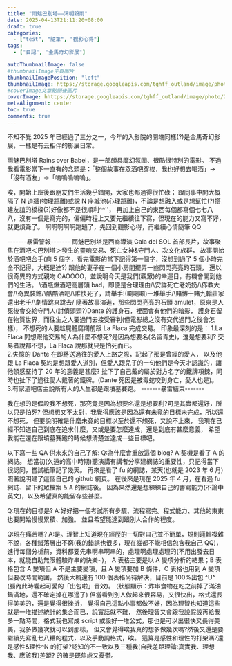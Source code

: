 ```yaml
---
title: "雨魅巴別塔——清明穀雨"
date: 2025-04-13T21:11:20+08:00
draft: true
categories:
  - ["test", "隨筆", "觀影心得"]
tags:
  - ["日記", "金馬奇幻影展"]

autoThumbnailImage: false
#thumbnailImage主頁圖片
thumbnailImagePosition: "left"
thumbnailImage: https://storage.googleapis.com/tghff_outland/image/photo/2025/GHFF/huge/photo_eafc3bc4899074240af364178a2b23b4.jpeg
#coverImage文章點開後圖片
coverImage: hhttps://storage.googleapis.com/tghff_outland/image/photo/2025/GHFF/huge/photo_eafc3bc4899074240af364178a2b23b4.jpeg
metaAlignment: center
toc: true
comments: true
---
```


不知不覺 2025 年已經過了三分之一，今年的入影院的開端同樣(?)是金馬奇幻影展，一樣是有云相伴的影展日常。

雨魅巴別塔 Rains over Babel，是一部頗具魔幻氛圍、很酷很特別的電影。
不過我看電影當下一直有的念頭是：「整個故事在眾酒吧穿梭，我也好想去喝酒」->「沒有酒友」->「嗚嗚嗚嗚嗚」。

唉，開始上班後跟朋友們生活幾乎錯開，大家也都過得很忙碌；
跟同事中間大概隔了 N 道牆(物理距離)或說 N 座城池(心理距離)，不論是想融入或是想幫忙(?)搭建友誼的橋樑(?)好像都不是很順利^^''，
再加上自己的東西每個都寫個七七八八，沒有一個是寫完的，偏偏時程上又要先繼續往下寫，但現在的能力又寫不好，就更煩躁了。
啊啊啊啊啊跑題了，先回到觀影心得，再繼續心情隨筆 QQ

-------暴雷警報-------
雨魅巴別塔是西裔導演 Gala del SOL 首部長片，故事聚焦在酒吧＜巴別塔＞發生的靈魂交易、死亡女神&守門人、次文化族群，
故事開始於酒吧吧台手(痾 5 個字，看完電影的當下記得第一個字，沒想到過了 5 個小時完全不記得，大概是迪?)
跟他的妻子在一個小房間擺弄一些閃閃亮亮的石頭，
還以很奇異的方式親吻 OAOOOO，並說明今天是我們(觀眾)的幸運日，有機會開到他們的生活。
\酒瓶爆酒吧高層頭 bad，即便是合理理由/\安詳死亡老奶奶/\佈教大會/\奇異裝飾/\酷酷酒吧/\誰快死了，請舉手!(唰唰唰)一堆舉手/\賭博十賭九輸莊家還出老千/\劇情跳來跳去/
隨著故事演進，那些閃閃亮亮的石頭 amulet，原來是人死後會交給守門人(討債頭頭?)Dante 的護身石，裡面會有他們的暗影，
護身石留在物質世界，而往生之人要過門去接受審判(但電影總之沒有交代過門之後會怎樣)，
不想死的人要趁屍體腐爛前跟 La Flaca 完成交易。
印象最深刻的是：
1.La Flaca 問想跟他交易的人為什麼不想死?是因為想要名(名留青史)，還是想要利?
交易者說都不想，La Flaca 說那就只是怕死而已。  
2.失憶的 Dante 在即將送過往的愛人上路之際，記起了那是曾經的愛人，
以及他跟 La Flaca 契約是想跟愛人道別，但愛人跟兒子的一句他們是今天才認識的，讓他頓感堅持了 20 年的意義是甚麼?
扯下了自己戴的屬於對方名字的鐵牌項鍊，同時也扯下了過往愛人戴著的鐵牌。(Dante 死因是被毒蛇咬到身亡，愛人也是)。  
3.有家酒吧店主說所有人的人生都是跟墳墓賽跑。
-------暴雷結束-------

我在想的是假設我不想死，那究竟是因為想要名還是想要利?可是其實都還好，所以只是怕死?
但想想又不太對，我覺得應該是因為還有未竟的目標未完成，所以還不想死，
但要說明確是什麼未竟的目標以至於還不想死，又說不上來，
我現在已經不知道自己到底在追求什麼，又或是要怎麼達成，還是到底有甚麼意義，
希望我能在還在跟墳墓賽跑的時候想清楚並達成一些目標吧。

以下寫一些 QA 供未來的自己了解:
Q:為什麼會重啟這個 blog?
A:契機是看了 A 的網誌。
想當初(久遠的高中時期)聽演講有講者分享建網誌的重要性，只記得當下很認同，嘗試紙筆記了幾天。
再來是看了 fu 的網誌，某天(也就是 2023 年 6 月)照著說明建了這個自己的 github 網頁。
在後來是現在 2025 年 4 月，在看過 fu 網誌、留下的眾檔案 & A 的網誌後。
因為果然還是想練練自己的書寫能力(不論中英文)，以及希望真的能留存些甚麼。

Q:現在的目標是?
A:好好把一個考試所有步驟、流程寫完。程式能力、其他的東東也要開始慢慢累積、加強。
並且希望能達到跟別人合作的程度。

Q:現在痛苦嗎?
A:是。理智上知道現在經歷的一切對自己並不簡單，規則邏輯複雜不說，各種錯落層出不窮(我的錯誤也很多，現在誰都不能相信包含我自己 QQ)，
進行每個分析前，資料都要先串啊串啊串的，處理啊處理處理的(不用出發去日本，就能自助無限體驗炸串的快樂~)，
A 表格主要是以 A 變項分析的結果；B 表格包含 A 變項但 A 不是主要變項，且 A 變項要加 B 條件，C 表格也用到 A 變項但要改時間範圍，
然後大概還有 100 個表格尚待解決，目前是 100%出包 ^U^ (腦內此時響起可愛的「出包啦」音效)。
(狀態顯示：炸串食物在吃之前掉了滿油鍋滿地，還不確定掉在哪邊了)
但當看到別人做起來很容易，又很快出，格式還長得美美的，還是覺得很挫折，
覺得自己這點小事都做不好，因為理智也知道這些就是一堆描述統計的集合而已，說實話就不難，
然後理智又會跟我說假設再給我多一點時間，格式我也寫成 script 或設好一堆公式，那也是可以出很快又長得美美，我多做幾次就可以到那樣，
但又會覺得唉我真的想多做幾次嗎?然後又還是要繼續先寫亂七八糟的程式，以及手動調格式，唉。
這算是感性和理性的打架嗎?還是感性&理性^N 的打架?認知的不一致以及三種我(自我差距理論:真實我、理想我、應該我)差距?
的確是既焦慮又憂鬱。

